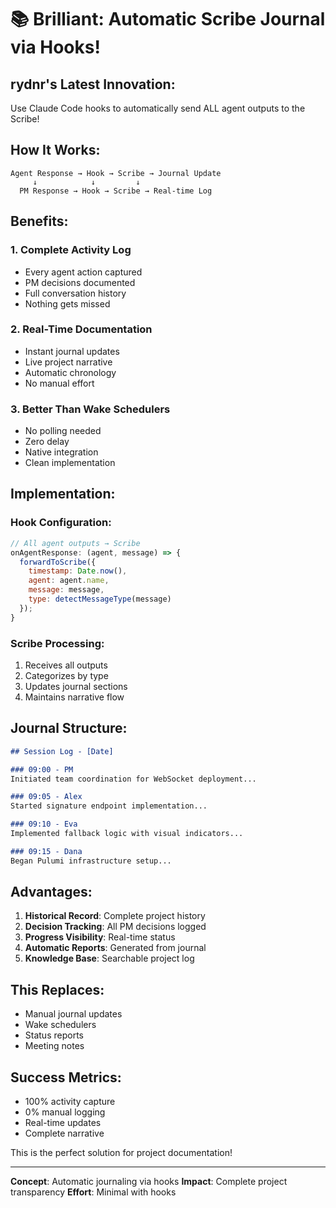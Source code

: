# 📚 Brilliant: Automatic Scribe Journal via Hooks!

## rydnr's Latest Innovation:

Use Claude Code hooks to automatically send ALL agent outputs to the Scribe!

## How It Works:

```
Agent Response → Hook → Scribe → Journal Update
     ↓            ↓         ↓
  PM Response → Hook → Scribe → Real-time Log
```

## Benefits:

### 1. Complete Activity Log
- Every agent action captured
- PM decisions documented
- Full conversation history
- Nothing gets missed

### 2. Real-Time Documentation
- Instant journal updates
- Live project narrative
- Automatic chronology
- No manual effort

### 3. Better Than Wake Schedulers
- No polling needed
- Zero delay
- Native integration
- Clean implementation

## Implementation:

### Hook Configuration:
```javascript
// All agent outputs → Scribe
onAgentResponse: (agent, message) => {
  forwardToScribe({
    timestamp: Date.now(),
    agent: agent.name,
    message: message,
    type: detectMessageType(message)
  });
}
```

### Scribe Processing:
1. Receives all outputs
2. Categorizes by type
3. Updates journal sections
4. Maintains narrative flow

## Journal Structure:

```markdown
## Session Log - [Date]

### 09:00 - PM
Initiated team coordination for WebSocket deployment...

### 09:05 - Alex
Started signature endpoint implementation...

### 09:10 - Eva
Implemented fallback logic with visual indicators...

### 09:15 - Dana
Began Pulumi infrastructure setup...
```

## Advantages:

1. **Historical Record**: Complete project history
2. **Decision Tracking**: All PM decisions logged
3. **Progress Visibility**: Real-time status
4. **Automatic Reports**: Generated from journal
5. **Knowledge Base**: Searchable project log

## This Replaces:
- Manual journal updates
- Wake schedulers
- Status reports
- Meeting notes

## Success Metrics:
- 100% activity capture
- 0% manual logging
- Real-time updates
- Complete narrative

This is the perfect solution for project documentation!

---
**Concept**: Automatic journaling via hooks
**Impact**: Complete project transparency
**Effort**: Minimal with hooks